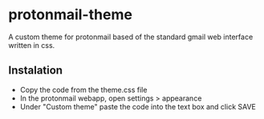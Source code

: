 # protonmail-theme
A custom theme for protonmail based of the standard gmail web interface written in css.

## Instalation
- Copy the code from the theme.css file
- In the protonmail webapp, open settings > appearance
- Under "Custom theme" paste the code into the text box and click SAVE

